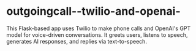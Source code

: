 # outgoingcall--twilio-and-openai-
This Flask-based app uses Twilio to make phone calls and OpenAI's GPT model for voice-driven conversations. It greets users, listens to speech, generates AI responses, and replies via text-to-speech.
